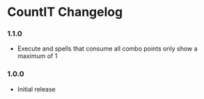 # CountIT Changelog

### 1.1.0
* Execute and spells that consume all combo points only show a maximum of 1

### 1.0.0

* Initial release

